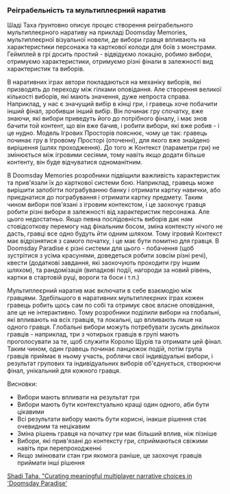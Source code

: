 ### Реіграбельність та мультиплеєрний наратив

Шаді Таха ґрунтовно описує процес створення реіграбельного мультиплеєрного наративу на прикладі Doomsday Memories, мультиплеєрної візуальної новели, де вибори гравця впливають на характеристики персонажа та карткової колоди для боїв з монстрами. Геймплей в грі досить простий - відвідуємо локацію, робимо вибори, отримуємо характеристики, отримуємо різні фінали в залежності вид характеристик та виборів.

В наративних іграх автори покладаються на механіку виборів, які призводять до переходу між гілками оповідання. Але створення великої кількості виборів, які мають значення, дуже непроста справа. Наприклад, у нас є значущий вибір в кінці гри, і гравець хоче побачити інший фінал, зробивши інший вибір. Він починає гру спочатку, вже знаючи, які вибори приведуть його до потрібного фіналу, і має знов бачити той контент, що він вже бачив, і робити вибори, які вже робив - і це нудно. Модель Ігрових Просторів пояснює, чому це так: гравець починає гру в Ігровому Просторі (оточенні), для якого вже знайдено вирішення (шлях проходження). До того ж Контекст (параметри гри) не змінюється між ігровими сесіями, тому навіть якщо додати більше контенту, він буде відчуватися одноманітним.

В Doomsday Memories розробники підвіщили важливість характеристик та прив'язали їх до карткової системи бою. Наприклад, гравець може вирішити запобігти пограбуванню банку і отримати картку навички, або приєднатися до пограбування і отримати картку предмету. Таким чином вибори пов'язані з ігровим контекстом, і це заохочує гравця робити різні вибори в залежності від характеристик персонажа. Але цього недостатньо. Якщо певна послідовність виборів дає нам стовідсоткову перемогу над фінальним босом, зміна контексту нічого не дасть, гравці все одно будуть йти одним шляхом. Тому ігровий Контекст має відрізнятися з самого початку, і це має бути помитно для гравця. В Doomsday Paradise є різні системи для цього - побачення (щоб зустрітися з усіма красунями, доведеться робити зовсім різні речі), квести (додаткові завдання, які заохочують проходити гру іншим шляхом), та рандомізація (випадкові події, нагороди за новий рівень, картки в стартовій руці, вороги та боси і т.п.)

Мультиплеєрний наратив має включати в себе взаємодію між гравцями. Здебільшого в наративних мультиплеєрних іграх кожен гравець робить щось сам по собі та отримує своє власне оповідання, але це не інтерактивно. Тому розробники поділили вибори на глобальні, які впливають на всіх гравців, та локальні, що впливають лише на одного гравця. Глобальні вибори можуть потребувати зусиль декількох гравців - наприклад, три з чотирьох гравців в групі мають проголосувати за те, щоб служити Королю Щурів та отримати цей фінал. Таким чином, один гравець починає ланцюжок подій, потім група гравців приймає в ньому участь, роблячи свої індивідуальні вибори, і результат групових та індивідуальних виборів об'єднується, створюючи фінал, унікальний для кожного гравця.

Висновки:
- Вибори мають впливати на результат гри
- Вибори мають бути контекстуально кращі один одного, аби бути цікавими
- Всі результати вибору мають бути корисні, інакше рішення стає очевидним та нецікавим
- Зміна рішень гравця на початку гри має більший вплив, ніж пізніше
- Вибори, які прив'язані до контексту гри, сприймаються свіжими навіть при перепроходженні
- Якщо змінювати стан гри якомога раніше, це заохочує гравців приймати інші рішення
    
[Shadi Taha, "Curating meaningful multiplayer narrative choices in 'Doomsday Paradise'](https://www.gamedeveloper.com/design/deep-dive-multiplayer-narrative-in-doomsday-paradise)